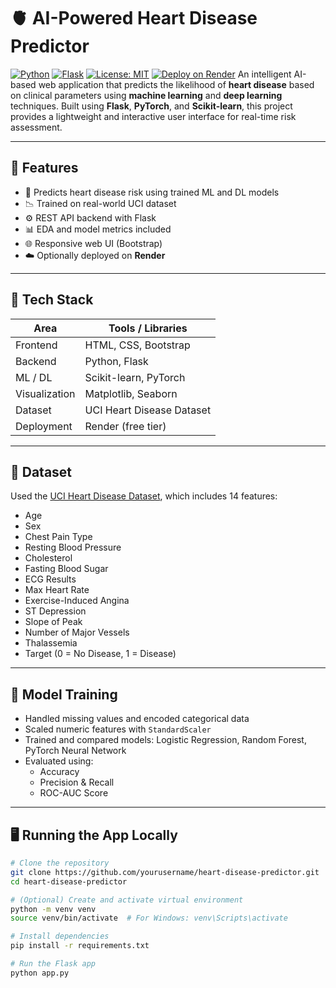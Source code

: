 # 🫀 AI-Powered Heart Disease Predictor

[![Python](https://img.shields.io/badge/Python-3.10-blue?logo=python)](https://www.python.org/)
[![Flask](https://img.shields.io/badge/Flask-2.x-black?logo=flask)](https://flask.palletsprojects.com/)
[![License: MIT](https://img.shields.io/badge/License-MIT-green.svg)](LICENSE)
[![Deploy on Render](https://img.shields.io/badge/Deployed-Render-blueviolet?logo=render)](https://your-app-url.onrender.com)
An intelligent AI-based web application that predicts the likelihood of **heart disease** based on clinical parameters using **machine learning** and **deep learning** techniques. Built using **Flask**, **PyTorch**, and **Scikit-learn**, this project provides a lightweight and interactive user interface for real-time risk assessment.

---

## 🚀 Features

- 🧠 Predicts heart disease risk using trained ML and DL models
- 📉 Trained on real-world UCI dataset
- ⚙️ REST API backend with Flask
- 📊 EDA and model metrics included
- 🌐 Responsive web UI (Bootstrap)
- ☁️ Optionally deployed on **Render**

---

## 🧰 Tech Stack

| Area        | Tools / Libraries |
|-------------|-------------------|
| Frontend    | HTML, CSS, Bootstrap |
| Backend     | Python, Flask     |
| ML / DL     | Scikit-learn, PyTorch |
| Visualization | Matplotlib, Seaborn |
| Dataset     | UCI Heart Disease Dataset |
| Deployment  | Render (free tier) |

---

## 📝 Dataset

Used the [UCI Heart Disease Dataset](https://archive.ics.uci.edu/ml/datasets/heart+Disease), which includes 14 features:

- Age
- Sex
- Chest Pain Type
- Resting Blood Pressure
- Cholesterol
- Fasting Blood Sugar
- ECG Results
- Max Heart Rate
- Exercise-Induced Angina
- ST Depression
- Slope of Peak
- Number of Major Vessels
- Thalassemia
- Target (0 = No Disease, 1 = Disease)

---

## 🧠 Model Training

- Handled missing values and encoded categorical data
- Scaled numeric features with `StandardScaler`
- Trained and compared models: Logistic Regression, Random Forest, PyTorch Neural Network
- Evaluated using:
  - Accuracy
  - Precision & Recall
  - ROC-AUC Score

---

## 🖥️ Running the App Locally

```bash
# Clone the repository
git clone https://github.com/yourusername/heart-disease-predictor.git
cd heart-disease-predictor

# (Optional) Create and activate virtual environment
python -m venv venv
source venv/bin/activate  # For Windows: venv\Scripts\activate

# Install dependencies
pip install -r requirements.txt

# Run the Flask app
python app.py
